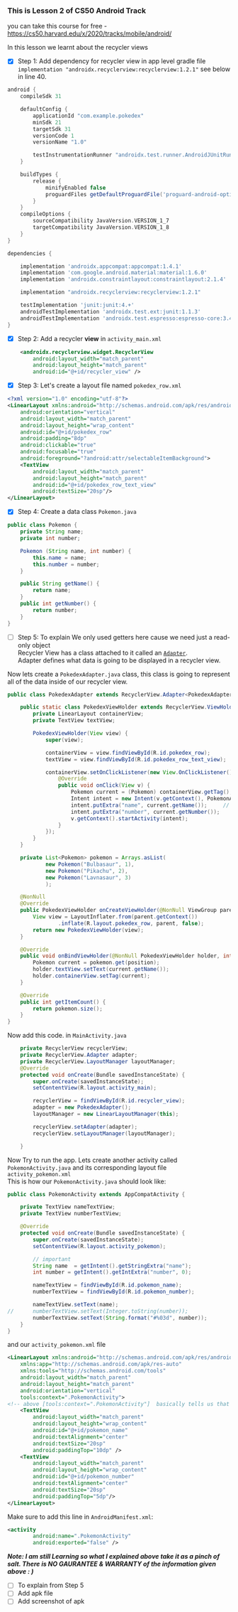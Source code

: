 ### This is Lesson 2 of CS50 Android Track
you can take this course for free - https://cs50.harvard.edu/x/2020/tracks/mobile/android/  

In this lesson we learnt about the recycler views  

* [x] Step 1: Add dependency for recycler view in app level gradle file  `implementation "androidx.recyclerview:recyclerview:1.2.1"` see below in line 40.
```Groovy
android {
    compileSdk 31

    defaultConfig {
        applicationId "com.example.pokedex"
        minSdk 21
        targetSdk 31
        versionCode 1
        versionName "1.0"

        testInstrumentationRunner "androidx.test.runner.AndroidJUnitRunner"
    }

    buildTypes {
        release {
            minifyEnabled false
            proguardFiles getDefaultProguardFile('proguard-android-optimize.txt'), 'proguard-rules.pro'
        }
    }
    compileOptions {
        sourceCompatibility JavaVersion.VERSION_1_7
        targetCompatibility JavaVersion.VERSION_1_8
    }
}

dependencies {

    implementation 'androidx.appcompat:appcompat:1.4.1'
    implementation 'com.google.android.material:material:1.6.0'
    implementation 'androidx.constraintlayout:constraintlayout:2.1.4'

    implementation "androidx.recyclerview:recyclerview:1.2.1"

    testImplementation 'junit:junit:4.+'
    androidTestImplementation 'androidx.test.ext:junit:1.1.3'
    androidTestImplementation 'androidx.test.espresso:espresso-core:3.4.0'
}
```
* [x] Step 2: Add a recycler **view** in `activity_main.xml`  
```xml
    <androidx.recyclerview.widget.RecyclerView
        android:layout_width="match_parent"
        android:layout_height="match_parent"
        android:id="@+id/recycler_view" />
```  
* [x] Step 3: Let's create a layout file named `pokedex_row.xml`  
```xml
<?xml version="1.0" encoding="utf-8"?>
<LinearLayout xmlns:android="http://schemas.android.com/apk/res/android"
    android:orientation="vertical"
    android:layout_width="match_parent"
    android:layout_height="wrap_content"
    android:id="@+id/pokedex_row"
    android:padding="8dp"
    android:clickable="true"
    android:focusable="true"
    android:foreground="?android:attr/selectableItemBackground">
    <TextView
        android:layout_width="match_parent"
        android:layout_height="match_parent"
        android:id="@+id/pokedex_row_text_view"
        android:textSize="20sp"/>
</LinearLayout>
```  
* [x] Step 4: Create a data class `Pokemon.java`  
```java
public class Pokemon {
    private String name;
    private int number;

    Pokemon (String name, int number) {
        this.name = name;
        this.number = number;
    }

    public String getName() {
        return name;
    }
    public int getNumber() {
        return number;
    }
}
```  
* [ ] Step 5: To explain
We only used getters here cause we need just a read-only object  
Recycler View has a class attached to it called an [`Adapter`](https://developer.android.com/reference/androidx/recyclerview/widget/RecyclerView.Adapter).  
Adapter defines what data is going to be displayed in a recycler view. 

Now lets create a `PokedexAdapter.java` class, this class is going to represent all of the data inside of our recycler view.  
```java
public class PokedexAdapter extends RecyclerView.Adapter<PokedexAdapter.PokedexViewHolder> {

    public static class PokedexViewHolder extends RecyclerView.ViewHolder {
        private LinearLayout containerView;
        private TextView textView;

        PokedexViewHolder(View view) {
            super(view);

            containerView = view.findViewById(R.id.pokedex_row);
            textView = view.findViewById(R.id.pokedex_row_text_view);

            containerView.setOnClickListener(new View.OnClickListener() {
                @Override
                public void onClick(View v) {
                    Pokemon current = (Pokemon) containerView.getTag();
                    Intent intent = new Intent(v.getContext(), PokemonActivity.class);
                    intent.putExtra("name", current.getName());     // it just a key value pair
                    intent.putExtra("number", current.getNumber());
                    v.getContext().startActivity(intent);
                }
            });
        }
    }

    private List<Pokemon> pokemon = Arrays.asList(
            new Pokemon("Bulbasaur", 1),
            new Pokemon("Pikachu", 2),
            new Pokemon("Lavnasaur", 3)
            );

    @NonNull
    @Override
    public PokedexViewHolder onCreateViewHolder(@NonNull ViewGroup parent, int viewType) {
        View view = LayoutInflater.from(parent.getContext())
                .inflate(R.layout.pokedex_row, parent, false);
        return new PokedexViewHolder(view);
    }

    @Override
    public void onBindViewHolder(@NonNull PokedexViewHolder holder, int position) {
        Pokemon current = pokemon.get(position);
        holder.textView.setText(current.getName());
        holder.containerView.setTag(current);
    }

    @Override
    public int getItemCount() {
        return pokemon.size();
    }
}
```
Now add this code. in `MainActivity.java` 
```java
    private RecyclerView recyclerView;
    private RecyclerView.Adapter adapter;
    private RecyclerView.LayoutManager layoutManager;
    @Override
    protected void onCreate(Bundle savedInstanceState) {
        super.onCreate(savedInstanceState);
        setContentView(R.layout.activity_main);

        recyclerView = findViewById(R.id.recycler_view);
        adapter = new PokedexAdapter();
        layoutManager = new LinearLayoutManager(this);

        recyclerView.setAdapter(adapter);
        recyclerView.setLayoutManager(layoutManager);

    }
```
Now Try to run the app.
Lets create another activity called `PokemonActivity.java` and its corresponding layout file `activity_pokemon.xml`  
This is how our `PokemonActivity.java` should look like:  
```java
public class PokemonActivity extends AppCompatActivity {

    private TextView nameTextView;
    private TextView numberTextView;

    @Override
    protected void onCreate(Bundle savedInstanceState) {
        super.onCreate(savedInstanceState);
        setContentView(R.layout.activity_pokemon);

        // important
        String name  = getIntent().getStringExtra("name");
        int number = getIntent().getIntExtra("number", 0);

        nameTextView = findViewById(R.id.pokemon_name);
        numberTextView = findViewById(R.id.pokemon_number);

        nameTextView.setText(name);
//      numberTextView.setText(Integer.toString(number));
        numberTextView.setText(String.format("#%03d", number));
    }
}
``` 
and our `activity_pokemon.xml` file  
```xml
<LinearLayout xmlns:android="http://schemas.android.com/apk/res/android"
    xmlns:app="http://schemas.android.com/apk/res-auto"
    xmlns:tools="http://schemas.android.com/tools"
    android:layout_width="match_parent"
    android:layout_height="match_parent"
    android:orientation="vertical"
    tools:context=".PokemonActivity">
<!-- above [tools:context=".PokemonActivity"]  basically tells us that this layout is associated with PokemonActivity.java  -->
    <TextView
        android:layout_width="match_parent"
        android:layout_height="wrap_content"
        android:id="@+id/pokemon_name"
        android:textAlignment="center"
        android:textSize="20sp"
        android:paddingTop="10dp" />
    <TextView
        android:layout_width="match_parent"
        android:layout_height="wrap_content"
        android:id="@+id/pokemon_number"
        android:textAlignment="center"
        android:textSize="20sp"
        android:paddingTop="5dp"/>
</LinearLayout>
```  
Make sure to add this line in `AndroidManifest.xml`:  
```xml
<activity
        android:name=".PokemonActivity"
        android:exported="false" />
```

***Note: I am still Learning so what I explained above take it as a pinch of salt. There is NO GAURANTEE & WARRANTY of the information given above : )***

* [ ] To explain from Step 5
* [ ] Add apk file 
* [ ] Add screenshot of apk 

